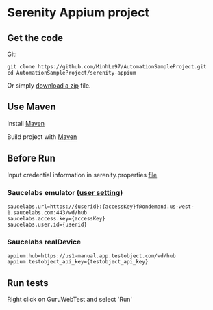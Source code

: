 # Serenity Appium project

## Get the code

Git:

    git clone https://github.com/MinhLe97/AutomationSampleProject.git
    cd AutomationSampleProject/serenity-appium


Or simply [download a zip](https://github.com/MinhLe97/AutomationSampleProject/archive/master.zip) file.

## Use Maven
Install [Maven](https://maven.apache.org/install.html)

Build project with [Maven](https://maven.apache.org/run-maven/)

## Before Run
Input credential information in serenity.properties [file](serenity.properties)

### Saucelabs emulator ([user setting](https://app.saucelabs.com/user-settings))

    saucelabs.url=https://{userid}:{accessKey}f@ondemand.us-west-1.saucelabs.com:443/wd/hub
    saucelabs.access.key={accessKey}
    saucelabs.user.id={userid}

### Saucelabs realDevice

    appium.hub=https://us1-manual.app.testobject.com/wd/hub
    appium.testobject_api_key={testobject_api_key}

## Run tests
Right click on GuruWebTest and select 'Run'